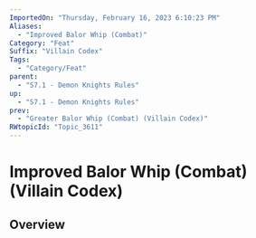 ```yaml
---
ImportedOn: "Thursday, February 16, 2023 6:10:23 PM"
Aliases:
  - "Improved Balor Whip (Combat)"
Category: "Feat"
Suffix: "Villain Codex"
Tags:
  - "Category/Feat"
parent:
  - "S7.1 - Demon Knights Rules"
up:
  - "S7.1 - Demon Knights Rules"
prev:
  - "Greater Balor Whip (Combat) (Villain Codex)"
RWtopicId: "Topic_3611"
---
```

# Improved Balor Whip (Combat) (Villain Codex)
## Overview
